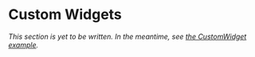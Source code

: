 # Custom Widgets

_This section is yet to be written. In the meantime, see [the CustomWidget example](https://github.com/owickstrom/gi-gtk-declarative/blob/master/examples/CustomWidget.hs)._
